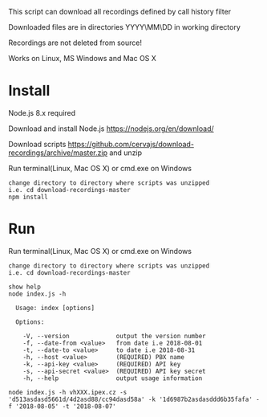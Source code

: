 This script can download all recordings defined by call history filter

Downloaded files are in directories YYYY\MM\DD in working directory

Recordings are not deleted from source!

Works on Linux, MS Windows and Mac OS X


# Install
Node.js 8.x required

Download and install Node.js https://nodejs.org/en/download/ 

Download scripts https://github.com/cervajs/download-recordings/archive/master.zip and unzip

Run terminal(Linux, Mac OS X) or cmd.exe on Windows

```shell
change directory to directory where scripts was unzipped
i.e. cd download-recordings-master
npm install
```


# Run
Run terminal(Linux, Mac OS X) or cmd.exe on Windows

```shell
change directory to directory where scripts was unzipped
i.e. cd download-recordings-master

show help
node index.js -h

  Usage: index [options]

  Options:

    -V, --version             output the version number
    -f, --date-from <value>   from date i.e 2018-08-01
    -t, --date-to <value>     to date i.e 2018-08-31
    -h, --host <value>        (REQUIRED) PBX name
    -k, --api-key <value>     (REQUIRED) API key
    -s, --api-secret <value>  (REQUIRED) API key secret
    -h, --help                output usage information

node index.js -h vhXXX.ipex.cz -s 'd513asdasd5661d/4d2asd88/cc94dasd58a' -k '1d6987b2asdasddd6b35fafa' -f '2018-08-05' -t '2018-08-07'
```
